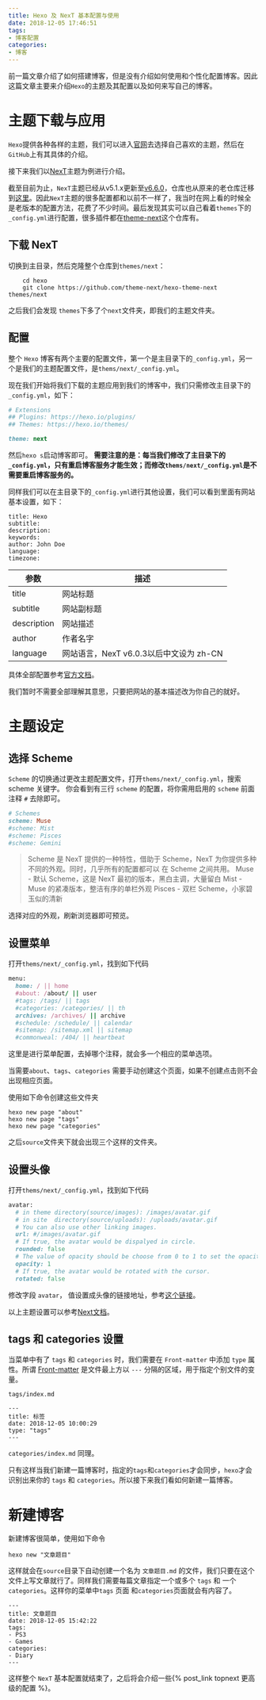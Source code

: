 ```yaml
---
title: Hexo 及 NexT 基本配置与使用
date: 2018-12-05 17:46:51
tags:
- 博客配置
categories:
- 博客
---
```


前一篇文章介绍了如何搭建博客，但是没有介绍如何使用和个性化配置博客。因此这篇文章主要来介绍`Hexo`的主题及其配置以及如何来写自己的博客。

# 主题下载与应用
`Hexo`提供各种各样的主题，我们可以进入[官网](https://hexo.io/themes/)去选择自己喜欢的主题，然后在`GitHub`上有其具体的介绍。

接下来我们以[NexT](https://github.com/theme-next/hexo-theme-next)主题为例进行介绍。

截至目前为止，`NexT`主题已经从v5.1.x更新至[v6.6.0](https://github.com/theme-next/hexo-theme-next/blob/master/docs/zh-CN/UPDATE-FROM-5.1.X.md)，仓库也从原来的老仓库迁移到[这里](https://github.com/theme-next/hexo-theme-next)。因此`NexT`主题的很多配置都和以前不一样了，我当时在网上看的时候全是老版本的配置方法，花费了不少时间。最后发现其实可以自己看着`themes`下的`_config.yml`进行配置，很多插件都在[theme-next](https://github.com/theme-next)这个仓库有。

## 下载 NexT
切换到主目录，然后克隆整个仓库到`themes/next`：
```
    cd hexo
    git clone https://github.com/theme-next/hexo-theme-next themes/next
```
之后我们会发现 `themes`下多了个`next`文件夹，即我们的主题文件夹。

## 配置
整个 `Hexo` 博客有两个主要的配置文件，第一个是主目录下的`_config.yml`，另一个是我们的主题配置文件，是`thems/next/_config.yml`。

现在我们开始将我们下载的主题应用到我们的博客中，我们只需修改主目录下的`_config.yml`，如下：
```ruby
# Extensions
## Plugins: https://hexo.io/plugins/
## Themes: https://hexo.io/themes/

theme: next
```
然后`hexo s`启动博客即可。
**需要注意的是：每当我们修改了主目录下的`_config.yml`，只有重启博客服务才能生效；而修改`thems/next/_config.yml`是不需要重启博客服务的。**

同样我们可以在主目录下的`_config.yml`进行其他设置，我们可以看到里面有网站基本设置，如下：
```
title: Hexo           
subtitle:
description:
keywords:
author: John Doe
language:
timezone:
```
| 参数  | 描述 |
| ---- | ---- |
| title | 网站标题 |
| subtitle | 网站副标题 |
| description | 网站描述 |
| author | 作者名字 |
| language | 网站语言，NexT v6.0.3以后中文设为 zh-CN |

具体全部配置参考[官方文档](https://hexo.io/zh-cn/docs/configuration)。

我们暂时不需要全部理解其意思，只要把网站的基本描述改为你自己的就好。

# 主题设定

## 选择 Scheme
`Scheme` 的切换通过更改主题配置文件，打开`thems/next/_config.yml`，搜索 scheme 关键字。 你会看到有三行 `scheme` 的配置，将你需用启用的 `scheme` 前面注释 `#` 去除即可。
```ruby
# Schemes
scheme: Muse
#scheme: Mist
#scheme: Pisces
#scheme: Gemini
```
> Scheme 是 NexT 提供的一种特性，借助于 Scheme，NexT 为你提供多种不同的外观。同时，几乎所有的配置都可以 在 Scheme 之间共用。
> Muse - 默认 Scheme，这是 NexT 最初的版本，黑白主调，大量留白
> Mist - Muse 的紧凑版本，整洁有序的单栏外观
> Pisces - 双栏 Scheme，小家碧玉似的清新

选择对应的外观，刷新浏览器即可预览。

## 设置菜单

打开`thems/next/_config.yml`，找到如下代码
```ruby
menu:
  home: / || home
  #about: /about/ || user
  #tags: /tags/ || tags
  #categories: /categories/ || th
  archives: /archives/ || archive
  #schedule: /schedule/ || calendar
  #sitemap: /sitemap.xml || sitemap
  #commonweal: /404/ || heartbeat
```
这里是进行菜单配置，去掉哪个注释，就会多一个相应的菜单选项。

当需要`about`、`tags`、`categories` 需要手动创建这个页面，如果不创建点击则不会出现相应页面。

使用如下命令创建这些文件夹

```
hexo new page "about"
hexo new page "tags"
hexo new page "categories"
```
之后`source`文件夹下就会出现三个这样的文件夹。

## 设置头像
打开`thems/next/_config.yml`，找到如下代码
```ruby
avatar:
  # in theme directory(source/images): /images/avatar.gif
  # in site  directory(source/uploads): /uploads/avatar.gif
  # You can also use other linking images.
  url: #/images/avatar.gif
  # If true, the avatar would be dispalyed in circle.
  rounded: false
  # The value of opacity should be choose from 0 to 1 to set the opacity of the avatar.
  opacity: 1
  # If true, the avatar would be rotated with the cursor.
  rotated: false
```
修改字段 `avatar`， 值设置成头像的链接地址，参考[这个链接](http://theme-next.iissnan.com/getting-started.html#avatar-setting)。

以上主题设置可以参考[Next文档](http://theme-next.iissnan.com/)。

## tags 和 categories 设置

当菜单中有了 `tags` 和 `categories` 时，我们需要在 `Front-matter` 中添加 `type` 属性。所谓 [Front-matter](https://hexo.io/zh-cn/docs/front-matter) 是文件最上方以 `---` 分隔的区域，用于指定个别文件的变量。

`tags/index.md`
```
---
title: 标签
date: 2018-12-05 10:00:29
type: "tags"
---

```
`categories/index.md` 同理。

只有这样当我们新建一篇博客时，指定的`tags`和`categories`才会同步，`hexo`才会识别出来你的 `tags` 和 `categories`。所以接下来我们看如何新建一篇博客。


# 新建博客
新建博客很简单，使用如下命令
```
hexo new "文章题目"
```
这样就会在`source`目录下自动创建一个名为 `文章题目.md` 的文件，我们只要在这个文件上写文章就行了。同样我们需要每篇文章指定一个或多个 `tags` 和 一个 `categories`。这样你的菜单中`tags` 页面 和`categories`页面就会有内容了。
```
---
title: 文章题目
date: 2018-12-05 15:42:22
tags:
- PS3
- Games
categories:
- Diary
---

```


这样整个 `NexT` 基本配置就结束了，之后将会介绍一些{% post_link topnext 更高级的配置 %}。


